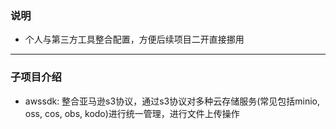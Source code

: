 ### 说明
+ 个人与第三方工具整合配置，方便后续项目二开直接挪用

---

### 子项目介绍
+ awssdk: 整合亚马逊s3协议，通过s3协议对多种云存储服务(常见包括minio, oss, cos, obs, kodo)进行统一管理，进行文件上传操作